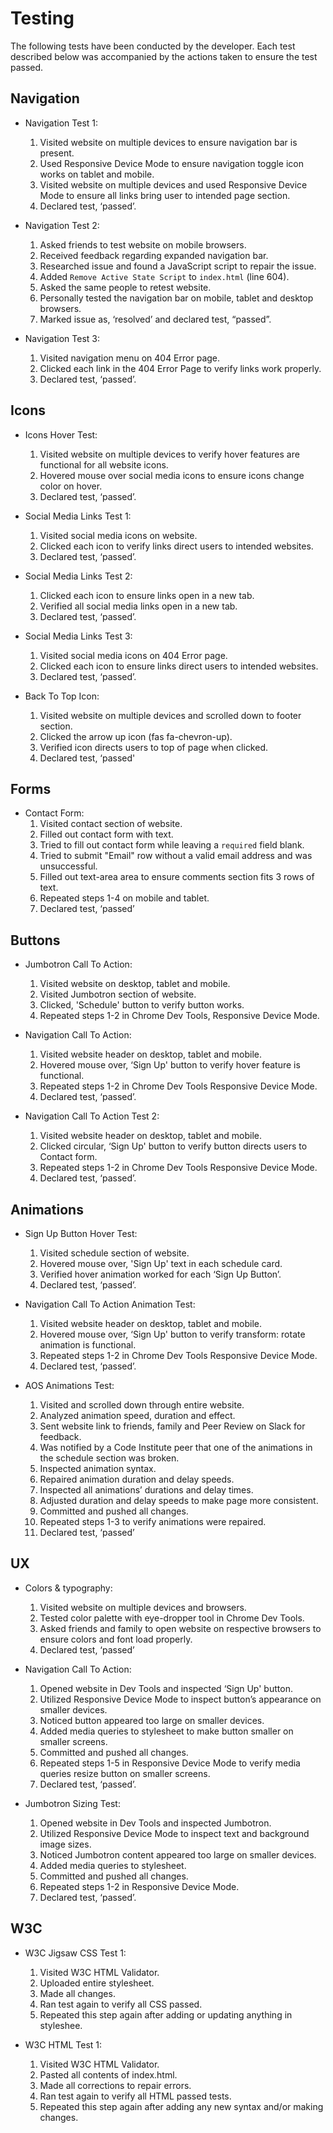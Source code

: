 # Testing

The following tests have been conducted by the developer. Each test described below was accompanied by the actions taken to ensure the test passed.

## Navigation

* Navigation Test 1:
    1. Visited website on multiple devices to ensure navigation bar is present.
    2. Used Responsive Device Mode to ensure navigation toggle icon works on tablet and mobile.
    3. Visited website on multiple devices and used Responsive Device Mode to ensure all links bring user to intended page section.
    4. Declared test, ‘passed’.

* Navigation Test 2:
    1. Asked friends to test website on mobile browsers.
    2. Received feedback regarding expanded navigation bar.
    3. Researched issue and found a JavaScript script to repair the issue.
    4. Added `Remove Active State Script` to `index.html`  (line 604).
    5. Asked the same people to retest website.
    6. Personally tested the navigation bar on mobile, tablet and desktop browsers.
    7. Marked issue as, ‘resolved’ and declared test, “passed”.

* Navigation Test 3:
    1. Visited navigation menu on 404 Error page.
    2. Clicked each link in the 404 Error Page to verify links work properly.
    3. Declared test, ‘passed’.

## Icons

* Icons Hover Test:
   1. Visited website on multiple devices to verify hover features are functional for all website icons.
   2. Hovered mouse over social media icons to ensure icons change color on hover.
   3. Declared test, ‘passed’.

* Social Media Links Test 1:
    1. Visited social media icons on website.
    2. Clicked each icon to verify links direct users to intended websites.
    3. Declared test, ‘passed’.

* Social Media Links Test 2:
    1. Clicked each icon to ensure links open in a new tab.
    2. Verified all social media links open in a new tab.
    3. Declared test, ‘passed’.

* Social Media Links Test 3:
    1. Visited social media icons on 404 Error page.
    2. Clicked each icon to ensure links direct users to intended websites.
    3. Declared test, ‘passed’.

* Back To Top Icon:
    1. Visited website on multiple devices and scrolled down to footer section.
    2. Clicked the arrow up icon (fas fa-chevron-up).
    3. Verified icon directs users to top of page when clicked.
    4. Declared test, ‘passed'

## Forms

* Contact Form:
    1. Visited contact section of website.
    2. Filled out contact form with text.
    3. Tried to fill out contact form while leaving a `required` field blank.
    4. Tried to submit "Email" row without a valid email address and was unsuccessful.
    5. Filled out text-area area to ensure comments section fits 3 rows of text.
    6. Repeated steps 1-4 on mobile and tablet.
    7. Declared test, ‘passed’

## Buttons

* Jumbotron Call To Action:
    1. Visited website on desktop, tablet and mobile.
    2. Visited Jumbotron section of website.
    3. Clicked, 'Schedule' button to verify button works.
    4. Repeated steps 1-2 in Chrome Dev Tools, Responsive Device Mode.

* Navigation Call To Action:
    1. Visited website header on desktop, tablet and mobile.
    2. Hovered mouse over, ‘Sign Up' button to verify hover feature is functional.
    3. Repeated steps 1-2 in Chrome Dev Tools Responsive Device Mode.
    4. Declared test, ‘passed’.

* Navigation Call To Action Test 2:
    1. Visited website header on desktop, tablet and mobile.
    2. Clicked circular, ‘Sign Up' button to verify button directs users to Contact form.
    3. Repeated steps 1-2 in Chrome Dev Tools Responsive Device Mode.
    4. Declared test, ‘passed’.

## Animations

* Sign Up Button Hover Test:
   1. Visited schedule section of website.
   2. Hovered mouse over, 'Sign Up' text in each schedule card.
   3. Verified hover animation worked for each ‘Sign Up Button’.
   4. Declared test, ‘passed’.

* Navigation Call To Action Animation Test:
    1. Visited website header on desktop, tablet and mobile.
    2. Hovered mouse over, ‘Sign Up' button to verify transform: rotate animation is functional.
    3. Repeated steps 1-2 in Chrome Dev Tools Responsive Device Mode.
    4. Declared test, ‘passed’.

* AOS Animations Test:
   1. Visited  and scrolled down through entire website.
   2. Analyzed animation speed, duration and effect.
   3. Sent website link to friends, family and Peer Review on Slack for feedback.
   4. Was notified by a Code Institute peer that one of the animations in the schedule section was broken.
   5. Inspected animation syntax.
   6. Repaired animation duration and delay speeds.
   7. Inspected all animations’ durations and delay times.
   8. Adjusted duration and delay speeds to make page more consistent.
   9. Committed and pushed all changes.
   10. Repeated steps 1-3 to verify animations were repaired.
   11. Declared test, ‘passed’

## UX

* Colors & typography:
    1. Visited website on multiple devices and browsers.
    2. Tested color palette with eye-dropper tool in Chrome Dev Tools.
    3. Asked friends and family to open website on respective browsers to ensure colors and font load properly.
    4. Declared test, ‘passed’

* Navigation Call To Action:
    1. Opened website in Dev Tools and inspected  ‘Sign Up' button.
    2. Utilized Responsive Device Mode to inspect button’s appearance on smaller devices.
    3. Noticed button appeared too large on smaller devices.
    4. Added media queries to stylesheet to make button smaller on smaller screens.
    5. Committed and pushed all changes.
    6. Repeated steps 1-5 in Responsive Device Mode to verify media queries resize button on smaller screens.
    7. Declared test, ‘passed’.

* Jumbotron Sizing Test:
  1. Opened website in Dev Tools and inspected Jumbotron.
  2. Utilized Responsive Device Mode to inspect text and background image sizes.
  3. Noticed Jumbotron content appeared too large on smaller devices.
  4. Added media queries to stylesheet.
  5. Committed and pushed all changes.
  6. Repeated steps 1-2 in Responsive Device Mode.
  7. Declared test, ‘passed’.

## W3C

* W3C Jigsaw CSS Test 1:
    1. Visited W3C HTML Validator.
    2. Uploaded entire stylesheet.
    3. Made all changes.
    4. Ran test again to verify all CSS passed.
    5. Repeated this step again after adding or updating anything in styleshee.

* W3C HTML Test 1:
    1. Visited W3C HTML Validator.
    2. Pasted all contents of index.html.
    3. Made all corrections to repair errors.
    4. Ran test again to verify all HTML passed tests.
    5. Repeated this step again after adding any new syntax and/or making changes.
